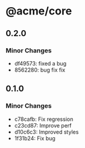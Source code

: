 # @acme/core

## 0.2.0

### Minor Changes

- df49573: fixed a bug
- 8562280: bug fix fix

## 0.1.0

### Minor Changes

- c78cafb: Fix regression
- c23cd87: Improve perf
- d10c6c3: Improved styles
- 1f31b24: Fix bug
